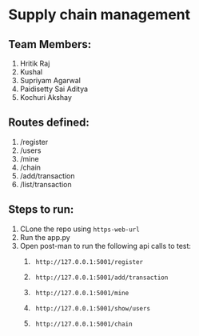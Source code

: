 
# Supply chain management

## Team Members:
1. Hritik Raj
2. Kushal 
3. Supriyam Agarwal
4. Paidisetty Sai Aditya
5. Kochuri Akshay

## Routes defined:
1. /register
2. /users
3. /mine
4. /chain
5. /add/transaction
6. /list/transaction

## Steps to run:
1. CLone the repo using `https-web-url`
2. Run the app.py
3. Open post-man to run the following api calls to test:
    1. ```  
        http://127.0.0.1:5001/register  
        ```
    2. ```
        http://127.0.0.1:5001/add/transaction
        ```
    3. ```
        http://127.0.0.1:5001/mine
        ```
    4. ```
        http://127.0.0.1:5001/show/users
        ```
    5. ```
        http://127.0.0.1:5001/chain
        ```

